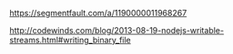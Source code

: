 https://segmentfault.com/a/1190000011968267

http://codewinds.com/blog/2013-08-19-nodejs-writable-streams.html#writing_binary_file
